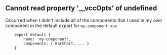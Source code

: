 ## Cannot read property '__vccOpts' of undefined

Occurred when I didn't include all of the components that I used in my own component in the default export for `my-component.vue`
```
    export default {
        name: 'my-component',
        components: { BarChart, ... }
    }
```
